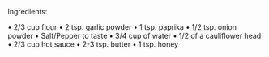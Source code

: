 Ingredients:

• 2/3 cup flour
• 2 tsp. garlic powder
• 1 tsp. paprika
• 1/2 tsp. onion powder
• Salt/Pepper to taste
• 3/4 cup of water
• 1/2 of a cauliflower head
• 2/3 cup hot sauce
• 2-3 tsp. butter
• 1 tsp. honey